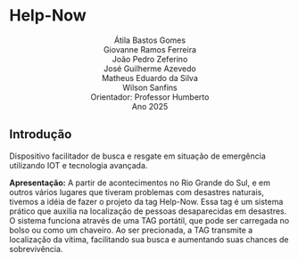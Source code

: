 <!DOCTYPE html>
<html lang="pt-BR">

<head>
    <meta charset="UTF-8">
    <meta name="viewport" content="width=device-width, initial-scale=1.0">
</head>

<body>
    <div class="slide">
        <h1>Help-Now</h1>
        <p style="text-align: center;">
            Átila Bastos Gomes <br>
            Giovanne Ramos Ferreira <br>
            João Pedro Zeferino <br>
            José Guilherme Azevedo <br>
            Matheus Eduardo da Silva <br>
            Wilson Sanfins <br>
            Orientador: Professor Humberto 
            <br>Ano 2025</p>
    </div>
    <div class="slide">
        <h2>Introdução</h2>
        <p>Dispositivo facilitador de busca e resgate em situação de emergência utilizando IOT e tecnologia avançada.</p>
        <div class="destaque">
            <p><strong>Apresentação:</strong> A partir de acontecimentos no Rio Grande do Sul, e em outros vários lugares
              que tiveram problemas com desastres naturais, tivemos a idéia de fazer o projeto da tag Help-Now.
              Essa tag é um sistema prático que auxilia na localização de pessoas desaparecidas em desastres. 
              O sistema funciona através de uma TAG portátil, que pode ser carregada no bolso ou como um chaveiro. 
              Ao ser precionada, a TAG transmite a localização da vítima, facilitando sua busca e aumentando suas chances de sobrevivência. 
            </p>
        </div>
    </div>


</body>

</html>
